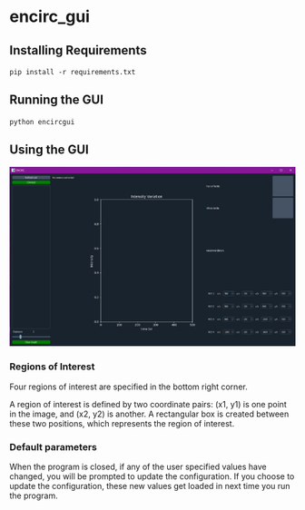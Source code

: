 # encirc_gui

## Installing Requirements
```
pip install -r requirements.txt
```

## Running the GUI
```
python encircgui
```

## Using the GUI
![alt text](/images/encirc_gui_screenshot.PNG)

### Regions of Interest
Four regions of interest are specified in the bottom right corner.

A region of interest is defined by two coordinate pairs: (x1, y1) is one point in the image, and (x2, y2) is another. A rectangular box is created between these two positions, which represents the region of interest.

### Default parameters

When the program is closed, if any of the user specified values have changed, you will be prompted to update the configuration. If you choose to update the configuration, these new values get loaded in next time you run the program.